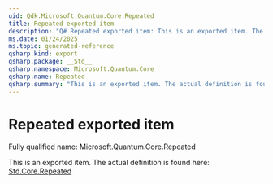 ```yaml
---
uid: Qdk.Microsoft.Quantum.Core.Repeated
title: Repeated exported item
description: "Q# Repeated exported item: This is an exported item. The actual definition is found here: [Std.Core.Repeated](xref:Qdk.Std.Core.Repeated)"
ms.date: 01/24/2025
ms.topic: generated-reference
qsharp.kind: export
qsharp.package: __Std__
qsharp.namespace: Microsoft.Quantum.Core
qsharp.name: Repeated
qsharp.summary: "This is an exported item. The actual definition is found here: [Std.Core.Repeated](xref:Qdk.Std.Core.Repeated)"
---
```


# Repeated exported item

Fully qualified name: Microsoft.Quantum.Core.Repeated

This is an exported item. The actual definition is found here: [Std.Core.Repeated](xref:Qdk.Std.Core.Repeated)
